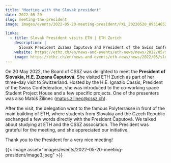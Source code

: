 ```yaml
---
title: "Meeting with the Slovak president"
date: 2022-05-20
slug: meeting-the-president
image: images/events/2022-05-20-meeting-president/PXL_20220520_093148528.MP_2.jpg

links:
  - title: Slovak President visits ETH | ETH Zurich
    description: |
      Slovak President Zuzana Čaputová and President of the Swiss Confederation Ignazio Cassis visited ETH Zurich today. The Slovak President is currently on a two-day state visit to Switzerland and made a stop at the university.
    website: https://ethz.ch/en/news-and-events/eth-news/news/2022/05/slovak-president-visits-eth.html
    image: https://ethz.ch/en/news-and-events/eth-news/news/2022/05/slovak-president-visits-eth/_jcr_content/articleLeadImage/image.imageformat.carousel.1681184151.jpg
---
```


On 20 May 2022, the Board of CSSZ was delighted to meet the **President of Slovakia, H.E. Zuzana Čaputová**.
She visited ETH Zurich as part of her three-day visit to Switzerland.
Hosted by the H.E. Ignazio Cassis, President of the Swiss Confederation, she was introduced to the co-working space Student Project House and a few specific projects. One of the presenters was also Matúš Žilinec (matus.zilinec@cssz.ch).

After the visit, the delegation went to the famous Polyterrasse in front of the main building of ETH, where students from Slovakia and the Czech Republic exchanged a few words directly with the President Čaputová. We talked about studying at ETH and the CSSZ association. The President was grateful for the meeting, and she appreciated our initiative.

Thank you to the President for a very nice meeting!

{{< image asset="images/events/2022-05-20-meeting-president/image3.jpeg" >}}
